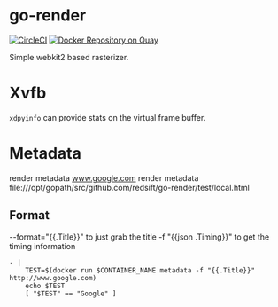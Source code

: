 # go-render

[![CircleCI](https://circleci.com/gh/Redsift/go-render.svg?style=svg)](https://circleci.com/gh/Redsift/go-render) [![Docker Repository on Quay](https://quay.io/repository/redsift/go-render/status "Docker Repository on Quay")](https://quay.io/repository/redsift/go-render)

Simple webkit2 based rasterizer. 

# Xvfb

`xdpyinfo` can provide stats on the virtual frame buffer.


# Metadata

render metadata www.google.com
render metadata file:///opt/gopath/src/github.com/redsift/go-render/test/local.html

## Format

--format="{{.Title}}" to just grab the title
-f "{{json .Timing}}" to get the timing information



    - |
        TEST=$(docker run $CONTAINER_NAME metadata -f "{{.Title}}" http://www.google.com)
        echo $TEST
        [ "$TEST" == "Google" ]